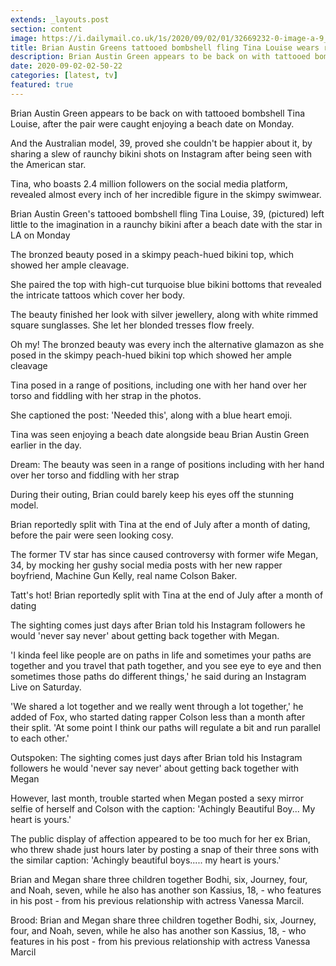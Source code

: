 ```yaml
---
extends: _layouts.post
section: content
image: https://i.dailymail.co.uk/1s/2020/09/02/01/32669232-0-image-a-9_1599008338750.jpg 
title: Brian Austin Greens tattooed bombshell fling Tina Louise wears revealing bikini 
description: Brian Austin Green appears to be back on with tattooed bombshell Tina Louise, after the pair were caught enjoying a beach date on Monday.  
date: 2020-09-02-02-50-22 
categories: [latest, tv] 
featured: true 
--- 
```

Brian Austin Green appears to be back on with tattooed bombshell Tina Louise, after the pair were caught enjoying a beach date on Monday. 

And the Australian model, 39, proved she couldn't be happier about it, by sharing a slew of raunchy bikini shots on Instagram after being seen with the American star.  

Tina, who boasts 2.4 million followers on the social media platform, revealed almost every inch of her incredible figure in the skimpy swimwear. 

Brian Austin Green's tattooed bombshell fling Tina Louise, 39, (pictured) left little to the imagination in a raunchy bikini after a beach date with the star in LA on Monday

The bronzed beauty posed in a skimpy peach-hued bikini top, which showed her ample cleavage. 

She paired the top with high-cut turquoise blue bikini bottoms that revealed the intricate tattoos which cover her body. 

The beauty finished her look with silver jewellery, along with white rimmed square sunglasses. She let her blonded tresses flow freely.

Oh my! The bronzed beauty was every inch the alternative glamazon as she posed in the skimpy peach-hued bikini top which showed her ample cleavage

Tina posed in a range of positions, including one with her hand over her torso and fiddling with her strap in the photos. 

She captioned the post: 'Needed this', along with a blue heart emoji.  

Tina was seen enjoying a beach date alongside beau Brian Austin Green earlier in the day.

Dream: The beauty was seen in a range of positions including with her hand over her torso and fiddling with her strap

During their outing, Brian could barely keep his eyes off the stunning model. 

Brian reportedly split with Tina at the end of July after a month of dating, before the pair were seen looking cosy.   

The former TV star has since caused controversy with former wife Megan, 34, by mocking her gushy social media posts with her new rapper boyfriend, Machine Gun Kelly, real name Colson Baker. 

Tatt's hot! Brian reportedly split with Tina at the end of July after a month of dating

The sighting comes just days after Brian told his Instagram followers he would 'never say never' about getting back together with Megan. 

'I kinda feel like people are on paths in life and sometimes your paths are together and you travel that path together, and you see eye to eye and then sometimes those paths do different things,' he said during an Instagram Live on Saturday.

'We shared a lot together and we really went through a lot together,' he added of Fox, who started dating rapper Colson less than a month after their split. 'At some point I think our paths will regulate a bit and run parallel to each other.'

 Outspoken: The sighting comes just days after Brian told his Instagram followers he would 'never say never' about getting back together with Megan

However, last month, trouble started when Megan posted a sexy mirror selfie of herself and Colson with the caption: 'Achingly Beautiful Boy... My heart is yours.'

The public display of affection appeared to be too much for her ex Brian, who threw shade just hours later by posting a snap of their three sons with the similar caption: 'Achingly beautiful boys..... my heart is yours.'   

Brian and Megan share three children together Bodhi, six, Journey, four, and Noah, seven, while he also has another son Kassius, 18, - who features in his post - from his previous relationship with actress Vanessa Marcil.

Brood: Brian and Megan share three children together Bodhi, six, Journey, four, and Noah, seven, while he also has another son Kassius, 18, - who features in his post - from his previous relationship with actress Vanessa Marcil

